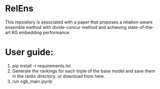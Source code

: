 # RelEns
This repository is associated with a paper that proposes a relation-aware ensemble method with divide-concur method and achieving state-of-the-art KG embedding performance.

# User guide:
1. pip install -r requirements.txt
2. Generate the rankings for each triple of the base model and save them in the ranks directory. or download from here.
3. run ogb_main.ipynb